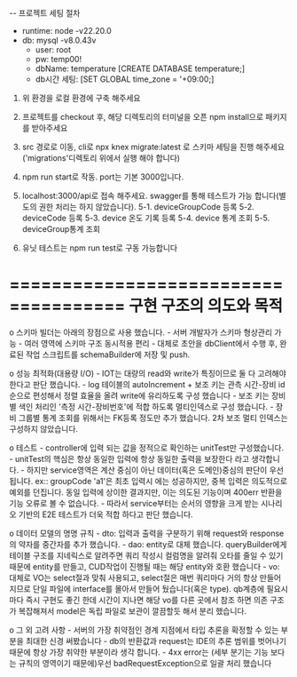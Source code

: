 -- 프로젝트 세팅 절차 
  - runtime: node -v22.20.0
  - db: mysql -v8.0.43v
      - user: root
      - pw: temp00!
      - dbName: temperature [CREATE DATABASE temperature;]
      - db시간 세팅: [SET GLOBAL time_zone = '+09:00;]

1. 위 환경을 로컬 환경에 구축 해주세요
2. 프로젝트를 checkout 후, 해당 디렉토리의 터미널을 오픈 npm install으로 패키지를 받아주세요
3. src 경로로 이동, cli로 npx knex migrate:latest 로 스키마 세팅을 진행 해주세요('migrations'디렉토리 위에서 실행 해야 합니다) 
4. npm run start로 작동. port는 기본 3000입니다.
5. localhost:3000/api로 접속 해주세요. swagger를 통해 테스트가 가능 합니다(별도의 권한 처리는 하지 않았습니다).
    5-1. deviceGroupCode 등록 
    5-2. deviceCode 등록
    5-3. device 온도 기록 등록
    5-4. device 통계 조회
    5-5. deviceGroup통계 조회

6. 유닛 테스트는 npm run test로 구동 가능합니다


=====================================
    구현 구조의 의도와 목적
=====================================
 o 스키마 빌더는 아래의 장점으로 사용 했습니다.
    - 서버 개발자가 스키마 형상관리 가능
    - 여러 영역에 스키마 구조 동시적용 편리
    - 대체로 초안을 dbClient에서 수행 후, 완료된 작업 스크립트를 schemaBuilder에 저장 및 push.

o 성능 최적화(대용량 I/O)
    - IOT는 대량의 read와 write가 특징이므로 둘 다 고려해야 한다고 판단 했습니다.
    - log 테이블의 autoIncrement + 보조 키는 관측 시간-장비 id 순으로 편성해서 정렬 효율을 올려 write에 유리하도록 구성 했습니다
    - 보조 키는 장비별 색인 처리인 '측정 시간-장비번호'에 적합 하도록 멀티인덱스로 구성 했습니다.
    - 장비 그룹별 통계 조회를 위해서는 FK등록 정도만 추가 했습니다. 2차 보조 멀티 인덱스는 구성하지 않았습니다.

o 테스트
    - controller에 입력 되는 값을 정적으로 확인하는 unitTest만 구성했습니다.
    - unitTest의 핵심은 항상 동일한 입력에 항상 동일한 출력을 보장한다 라고 생각합니다.
    - 하지만 service영역은 계산 중심이 아닌 데이터(혹은 도메인)중심의 판단이 우선 됩니다.
        ex:: groupCode 'a1'은 최초 입력시 에는 성공하지만, 중복 입력은 의도적으로 예외를 던집니다.
            동일 입력에 상이한 결과지만, 이는 의도된 기능이며 400err 반환을 기능 오류로 볼 수 없습니다.
    - 따라서 service부터는 순서의 영향을 크게 받는 시나리오 기반의 E2E 테스트가 더욱 적합 하다고 판단 했습니다.

o 데이터 모델의 명명 규칙
    - dto: 입력과 출력을 구분하기 위해 request와 response의 약자를 중간자를 추가 했습니다.
    - dao: entity로 대체 했습니다. queryBuilder에게 테이블 구조를 지네릭스로 알려주면 쿼리 작성시
        컬럼명을 알려줘 오타를 줄일 수 있기 때문에 entity를 만들고, CUD작업이 진행될 때는 해당 entity와 호환 했습니다
    - vo: 대체로 VO는 select절과 맞춰 사용되고, select절은 매번 쿼리마다 거의 항상 만들어 지므로
        단일 파일에 interface를 몰아서 만들어 뒀습니다(혹은 type). qb계층에 필요시 마다 즉시 구현도 좋긴 한데
        시간이 지나면 해당 vo를 다른 곳에서 참조 하면 의존 구조가 복잡해져서 model은 독립 파일로 보관이 깔끔할듯 해서 분리 했습니다.

o 그 외 고려 사항
    - 서버의 가장 취약점인 경계 지점에서 타입 추론을 확정할 수 있는 부분을 최대한 신경 써봤습니다
    - db의 반환값과 request는 IDE의 추론 범위를 벗어나기 때문에 항상 가장 취약한 부분이라 생각 합니다.
    - 4xx error는 (세부 분기는 기능 보다는 규칙의 영역이기 때문에)우선 badRequestException으로 일괄 처리 했습니다